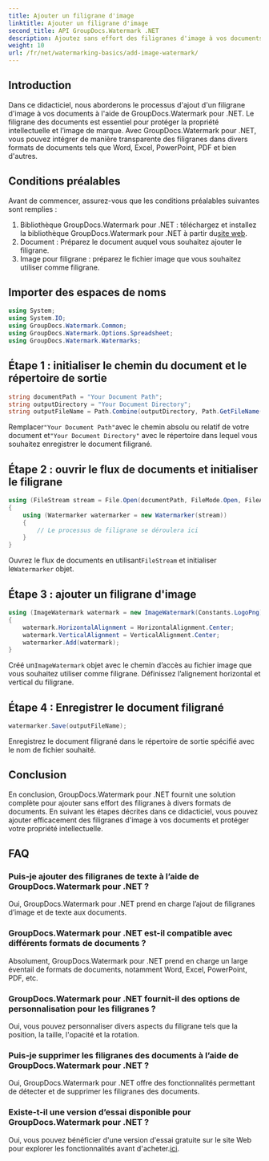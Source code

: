 ```yaml
---
title: Ajouter un filigrane d'image
linktitle: Ajouter un filigrane d'image
second_title: API GroupDocs.Watermark .NET
description: Ajoutez sans effort des filigranes d'image à vos documents à l'aide de GroupDocs.Watermark pour .NET. Protégez votre propriété intellectuelle en toute simplicité.
weight: 10
url: /fr/net/watermarking-basics/add-image-watermark/
---
```

## Introduction
Dans ce didacticiel, nous aborderons le processus d'ajout d'un filigrane d'image à vos documents à l'aide de GroupDocs.Watermark pour .NET. Le filigrane des documents est essentiel pour protéger la propriété intellectuelle et l’image de marque. Avec GroupDocs.Watermark pour .NET, vous pouvez intégrer de manière transparente des filigranes dans divers formats de documents tels que Word, Excel, PowerPoint, PDF et bien d'autres.
## Conditions préalables
Avant de commencer, assurez-vous que les conditions préalables suivantes sont remplies :
1.  Bibliothèque GroupDocs.Watermark pour .NET : téléchargez et installez la bibliothèque GroupDocs.Watermark pour .NET à partir du[site web](https://releases.groupdocs.com/Watermark/net/).
2. Document : Préparez le document auquel vous souhaitez ajouter le filigrane.
3. Image pour filigrane : préparez le fichier image que vous souhaitez utiliser comme filigrane.

## Importer des espaces de noms
```csharp
using System;
using System.IO;
using GroupDocs.Watermark.Common;
using GroupDocs.Watermark.Options.Spreadsheet;
using GroupDocs.Watermark.Watermarks;
```
## Étape 1 : initialiser le chemin du document et le répertoire de sortie
```csharp
string documentPath = "Your Document Path";
string outputDirectory = "Your Document Directory";
string outputFileName = Path.Combine(outputDirectory, Path.GetFileName(documentPath));
```
 Remplacer`"Your Document Path"`avec le chemin absolu ou relatif de votre document et`"Your Document Directory"` avec le répertoire dans lequel vous souhaitez enregistrer le document filigrané.
## Étape 2 : ouvrir le flux de documents et initialiser le filigrane
```csharp
using (FileStream stream = File.Open(documentPath, FileMode.Open, FileAccess.ReadWrite))
{
    using (Watermarker watermarker = new Watermarker(stream))
    {
        // Le processus de filigrane se déroulera ici
    }
}
```
 Ouvrez le flux de documents en utilisant`FileStream` et initialiser le`Watermarker` objet.
## Étape 3 : ajouter un filigrane d'image
```csharp
using (ImageWatermark watermark = new ImageWatermark(Constants.LogoPng))
{
    watermark.HorizontalAlignment = HorizontalAlignment.Center;
    watermark.VerticalAlignment = VerticalAlignment.Center;
    watermarker.Add(watermark);
}
```
 Créé un`ImageWatermark` objet avec le chemin d’accès au fichier image que vous souhaitez utiliser comme filigrane. Définissez l’alignement horizontal et vertical du filigrane.
## Étape 4 : Enregistrer le document filigrané
```csharp
watermarker.Save(outputFileName);
```
Enregistrez le document filigrané dans le répertoire de sortie spécifié avec le nom de fichier souhaité.

## Conclusion
En conclusion, GroupDocs.Watermark pour .NET fournit une solution complète pour ajouter sans effort des filigranes à divers formats de documents. En suivant les étapes décrites dans ce didacticiel, vous pouvez ajouter efficacement des filigranes d'image à vos documents et protéger votre propriété intellectuelle.
## FAQ
### Puis-je ajouter des filigranes de texte à l’aide de GroupDocs.Watermark pour .NET ?
Oui, GroupDocs.Watermark pour .NET prend en charge l’ajout de filigranes d’image et de texte aux documents.
### GroupDocs.Watermark pour .NET est-il compatible avec différents formats de documents ?
Absolument, GroupDocs.Watermark pour .NET prend en charge un large éventail de formats de documents, notamment Word, Excel, PowerPoint, PDF, etc.
### GroupDocs.Watermark pour .NET fournit-il des options de personnalisation pour les filigranes ?
Oui, vous pouvez personnaliser divers aspects du filigrane tels que la position, la taille, l'opacité et la rotation.
### Puis-je supprimer les filigranes des documents à l’aide de GroupDocs.Watermark pour .NET ?
Oui, GroupDocs.Watermark pour .NET offre des fonctionnalités permettant de détecter et de supprimer les filigranes des documents.
### Existe-t-il une version d’essai disponible pour GroupDocs.Watermark pour .NET ?
 Oui, vous pouvez bénéficier d'une version d'essai gratuite sur le site Web pour explorer les fonctionnalités avant d'acheter.[ici](https://releases.groupdocs.com/).